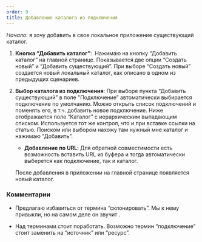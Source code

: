 ```yaml
---
order: 9
title: Добавление каталога из подключения
---
```


*Начало*: я хочу добавить в свое локальное приложение существующий каталог.

1. **Кнопка “Добавить каталог”**:  Нажимаю на кнопку “Добавить каталог” на главной странице. Показывается две опции  “Создать новый” и “Добавить существующий”. При выборе “Создать новый” создается новый локальный каталог, как описано в одном из предыдущих сценариев.

2. **Выбор каталога из подключения**: При выборе пункта “Добавить существующий” в поле "Подключение” автоматически выбирается подключение по умолчанию. Можно открыть список подключений и поменять его, в т.ч. добавить новое подключение. Ниже отображается поле “Каталог” с иерархическим выпадающим списком. Используется тот же контрол, что и при вставке ссылки на статью. Поиском или выбором нахожу там нужный мне каталог и нажимаю “Добавить”.

   -  **Добавление по URL**: Для обратной совместимости есть возможность вставить URL из буфера и тогда автоматически выберется как подключение, так и каталог.

   После добавления в приложении на главной странице появляется новый каталог.

### Комментарии

-  Предлагаю избавиться от термина “склонировать”. Мы к нему привыкли, но на самом деле он звучит .

-  Над терминами стоит поработать. Возможно термин “подключение” стоит заменить на “источник” или “ресурс”.